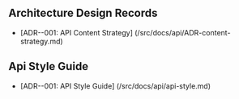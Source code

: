 
## Architecture  Design Records
 - [ADR--001: API Content Strategy] (/src/docs/api/ADR-content-strategy.md)

## Api Style Guide
 - [ADR--001: API Style Guide] (/src/docs/api/api-style.md)
 